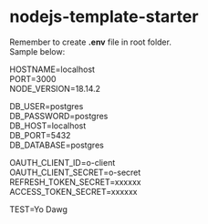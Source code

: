 # nodejs-template-starter  
  
Remember to create **.env** file in root folder.  
Sample below:  
  
HOSTNAME=localhost  
PORT=3000  
NODE_VERSION=18.14.2  
  
DB_USER=postgres  
DB_PASSWORD=postgres  
DB_HOST=localhost  
DB_PORT=5432  
DB_DATABASE=postgres  
  
OAUTH_CLIENT_ID=o-client  
OAUTH_CLIENT_SECRET=o-secret  
REFRESH_TOKEN_SECRET=xxxxxx  
ACCESS_TOKEN_SECRET=xxxxxx  
  
TEST=Yo Dawg  
  
